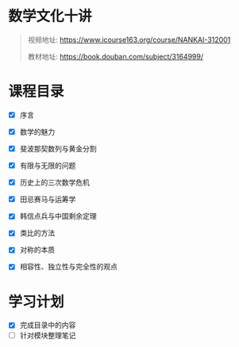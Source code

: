 # 数学文化十讲
> 视频地址: https://www.icourse163.org/course/NANKAI-312001
> 
> 教材地址: https://book.douban.com/subject/3164999/


# 课程目录

- [X] 序言
- [X] 数学的魅力
- [X] 斐波那契数列与黄金分割
- [X] 有限与无限的问题
- [X] 历史上的三次数学危机
- [X] 田忌赛马与运筹学
- [X] 韩信点兵与中国剩余定理
- [X] 类比的方法
- [X] 对称的本质
- [X] 相容性、独立性与完全性的观点


# 学习计划

- [X] 完成目录中的内容
- [ ] 针对模块整理笔记